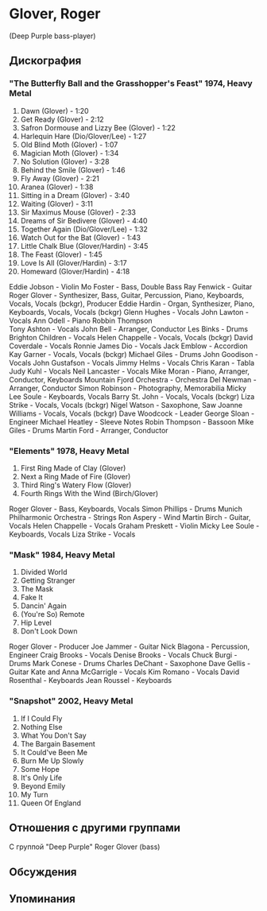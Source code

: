 # Glover, Roger

(Deep Purple bass-player)

## Дискография

### "The Butterfly Ball and the Grasshopper's Feast" 1974, Heavy Metal

  1.   Dawn (Glover) - 1:20 
   2.   Get Ready (Glover) - 2:12 
   3.   Safron Dormouse and Lizzy Bee (Glover) - 1:22 
   4.   Harlequin Hare (Dio/Glover/Lee) - 1:27 
   5.   Old Blind Moth (Glover) - 1:07 
   6.   Magician Moth (Glover) - 1:34 
   7.   No Solution (Glover) - 3:28 
   8.   Behind the Smile (Glover) - 1:46 
   9.   Fly Away (Glover) - 2:21 
   10.   Aranea (Glover) - 1:38 
   11.   Sitting in a Dream (Glover) - 3:40 
   12.   Waiting (Glover) - 3:11 
   13.   Sir Maximus Mouse (Glover) - 2:33 
   14.   Dreams of Sir Bedivere (Glover) - 4:40 
   15.   Together Again (Dio/Glover/Lee) - 1:32 
   16.   Watch Out for the Bat (Glover) - 1:43 
   17.   Little Chalk Blue (Glover/Hardin) - 3:45 
   18.   The Feast (Glover) - 1:45 
   19.   Love Is All (Glover/Hardin) - 3:17 
   20.   Homeward (Glover/Hardin) - 4:18 


Eddie Jobson  -  Violin 
Mo Foster  -  Bass, Double Bass 
Ray Fenwick  -  Guitar 
Roger Glover  -  Synthesizer, Bass, Guitar, Percussion, Piano, Keyboards, Vocals, Vocals (bckgr), Producer 
Eddie Hardin  -  Organ, Synthesizer, Piano, Keyboards, Vocals, Vocals (bckgr) 
Glenn Hughes  -  Vocals 
John Lawton  -  Vocals 
Ann Odell  -  Piano 
Robbin Thompson     
Tony Ashton  -  Vocals 
John Bell  -  Arranger, Conductor 
Les Binks  -  Drums 
Brighton Children  -  Vocals 
Helen Chappelle  -  Vocals, Vocals (bckgr) 
David Coverdale  -  Vocals 
Ronnie James Dio  -  Vocals 
Jack Emblow  -  Accordion 
Kay Garner  -  Vocals, Vocals (bckgr) 
Michael Giles  -  Drums 
John Goodison  -  Vocals 
John Gustafson  -  Vocals 
Jimmy Helms  -  Vocals 
Chris Karan  -  Tabla 
Judy Kuhl  -  Vocals 
Neil Lancaster  -  Vocals 
Mike Moran  -  Piano, Arranger, Conductor, Keyboards 
Mountain Fjord Orchestra  -  Orchestra 
Del Newman  -  Arranger, Conductor 
Simon Robinson  -  Photography, Memorabilia 
Micky Lee Soule  -  Keyboards, Vocals 
Barry St. John  -  Vocals, Vocals (bckgr) 
Liza Strike  -  Vocals, Vocals (bckgr) 
Nigel Watson  -  Saxophone, Saw 
Joanne Williams  -  Vocals, Vocals (bckgr) 
Dave Woodcock  -  Leader 
George Sloan  -  Engineer 
Michael Heatley  -  Sleeve Notes 
Robin Thompson  -  Bassoon 
Mike Giles  -  Drums 
Martin Ford  -  Arranger, Conductor 


### "Elements" 1978, Heavy Metal

  1.   First Ring Made of Clay (Glover) 
   2.   Next a Ring Made of Fire (Glover) 
   3.   Third Ring's Watery Flow (Glover) 
   4.   Fourth Rings With the Wind (Birch/Glover) 


Roger Glover  -  Bass, Keyboards, Vocals 
Simon Phillips  -  Drums 
Munich Philharmonic Orchestra  -  Strings 
Ron Aspery  -  Wind 
Martin Birch  -  Guitar, Vocals 
Helen Chappelle  -  Vocals 
Graham Preskett  -  Violin 
Micky Lee Soule  -  Keyboards, Vocals 
Liza Strike  -  Vocals 


### "Mask" 1984, Heavy Metal

   1.   Divided World 
   2.   Getting Stranger 
   3.   The Mask 
   4.   Fake It 
   5.   Dancin' Again 
   6.   (You're So) Remote 
   7.   Hip Level 
   8.   Don't Look Down 


Roger Glover  -  Producer 
Joe Jammer  -  Guitar 
Nick Blagona  -  Percussion, Engineer 
Craig Brooks  -  Vocals 
Denise Brooks  -  Vocals 
Chuck Burgi  -  Drums 
Mark Conese  -  Drums 
Charles DeChant  -  Saxophone 
Dave Gellis  -  Guitar 
Kate and Anna McGarrigle  -  Vocals 
Kim Romano  -  Vocals 
David Rosenthal  -  Keyboards 
Jean Roussel  -  Keyboards 



### "Snapshot" 2002, Heavy Metal

01. If I Could Fly
02. Nothing Else
03. What You Don't Say
04. The Bargain Basement
05. It Could've Been Me
06. Burn Me Up Slowly
07. Some Hope
08. It's Only Life
09. Beyond Emily
10. My Turn
11. Queen Of England




## Отношения с другими группами

C группой "Deep Purple" Roger Glover (bass)

## Обсуждения


## Упоминания

